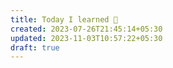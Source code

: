 ```yaml
---
title: Today I learned 📙
created: 2023-07-26T21:45:14+05:30
updated: 2023-11-03T10:57:22+05:30
draft: true
---
```

